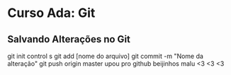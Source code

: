 # Curso Ada: Git

## Salvando Alterações no Git
git init
control s
git add [nome do arquivo]
git commit -m "Nome da alteração"
git push origin master
upou pro github
beijinhos malu <3 <3 <3 
